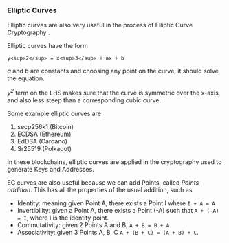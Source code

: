 ### Elliptic Curves

Elliptic curves are also very useful in the process of Elliptic Curve Cryptography .

Elliptic curves have the form

``
  y<sup>2</sup> = x<sup>3</sup> + ax + b
``

<em>a</em> and <em>b</em> are constants and choosing any point on the curve, it should solve the equation.

<em>y<sup>2</sup></em> term on the LHS makes sure that the curve is symmetric over the x-axis, and also less steep than a corresponding cubic curve.

Some example elliptic curves are 
  1. secp256k1 (Bitcoin)
  2. ECDSA (Ethereum)
  3. EdDSA (Cardano)
  4. Sr25519 (Polkadot)

In these blockchains, elliptic curves are applied in the cryptography used to generate Keys and Addresses.

EC curves are also useful because we can add Points, called _Points addition_. This has all the properties of the usual addition, such as

- Identity: meaning given Point A, there exists a Point I where `I + A = A`
- Invertibility: given a Point A, there exists a Point (-A) such that `A + (-A) = I`, where I is the identity point.
- Commutativity: given 2 Points A and B, `A + B = B + A`
- Associativity: given 3 Points A, B, C `A + (B + C) = (A + B) + C`.